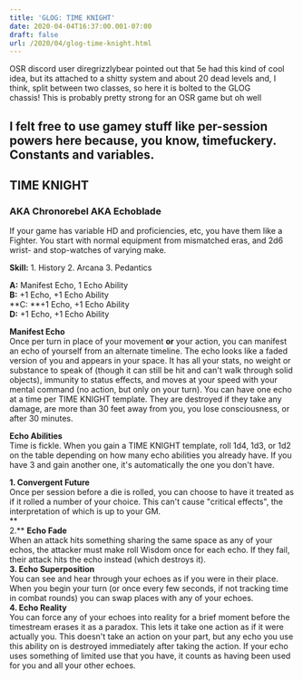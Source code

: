 ```yaml
---
title: 'GLOG: TIME KNIGHT'
date: 2020-04-04T16:37:00.001-07:00
draft: false
url: /2020/04/glog-time-knight.html
---
```


OSR discord user diregrizzlybear pointed out that 5e had this kind of cool idea, but its attached to a shitty system and about 20 dead levels and, I think, split between two classes, so here it is bolted to the GLOG chassis! This is probably pretty strong for an OSR game but oh well  
  
I felt free to use gamey stuff like per-session powers here because, you know, timefuckery. Constants and variables.
---------------------------------------------------------------------------------------------------------------------------------------------------------------------------------------------------------------------------------------------------------------------------------------------------------------------------------------------------------------------------------------------------------------------

  
TIME KNIGHT
--------------

### AKA Chronorebel AKA Echoblade

If your game has variable HD and proficiencies, etc, you have them like a Fighter. You start with normal equipment from mismatched eras, and 2d6 wrist- and stop-watches of varying make.  
  
**Skill:** 1. History 2. Arcana 3. Pedantics  
  
**A:** Manifest Echo, 1 Echo Ability  
**B:** +1 Echo, +1 Echo Ability  
**C: **+1 Echo, +1 Echo Ability  
**D:** +1 Echo, +1 Echo Ability  
  
**Manifest Echo**  
Once per turn in place of your movement **or** your action, you can manifest an echo of yourself from an alternate timeline. The echo looks like a faded version of you and appears in your space. It has all your stats, no weight or substance to speak of (though it can still be hit and can't walk through solid objects), immunity to status effects, and moves at your speed with your mental command (no action, but only on your turn). You can have one echo at a time per TIME KNIGHT template. They are destroyed if they take any damage, are more than 30 feet away from you, you lose consciousness, or after 30 minutes.  
  
**Echo Abilities**  
Time is fickle. When you gain a TIME KNIGHT template, roll 1d4, 1d3, or 1d2 on the table depending on how many echo abilities you already have. If you have 3 and gain another one, it's automatically the one you don't have.  
  
**1\. Convergent Future**  
Once per session before a die is rolled, you can choose to have it treated as if it rolled a number of your choice. This can't cause "critical effects", the interpretation of which is up to your GM.  
**  
2.** **Echo Fade**  
When an attack hits something sharing the same space as any of your echos, the attacker must make roll Wisdom once for each echo. If they fail, their attack hits the echo instead (which destroys it).  
**3\. Echo Superposition**  
You can see and hear through your echoes as if you were in their place. When you begin your turn (or once every few seconds, if not tracking time in combat rounds) you can swap places with any of your echoes.  
**4\. Echo Reality**  
You can force any of your echoes into reality for a brief moment before the timestream erases it as a paradox. This lets it take one action as if it were actually you. This doesn't take an action on your part, but any echo you use this ability on is destroyed immediately after taking the action. If your echo uses something of limited use that you have, it counts as having been used for you and all your other echoes.